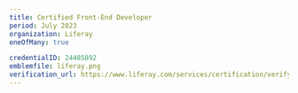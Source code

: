 ```yaml
---
title: Certified Front-End Developer
period: July 2023
organization: Liferay
oneOfMany: true

credentialID: 24485892
emblemfile: liferay.png
verification_url: https://www.liferay.com/services/certification/verify-a-certification
---
```

